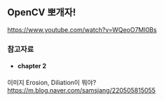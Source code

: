 ## OpenCV 뽀개자!
https://www.youtube.com/watch?v=WQeoO7MI0Bs

### 참고자료

- #### chapter 2
이미지 Erosion, Diliation이 뭐야? \
https://m.blog.naver.com/samsjang/220505815055

